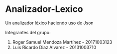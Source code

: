 # Analizador-Lexico
Un analizador léxico haciendo uso de Json

Integrantes del grupo:
1. Roger Samuel Mendoza Martínez - 20171003123 
2. Luis Ricardo Diaz Alvarez - 20131003710
